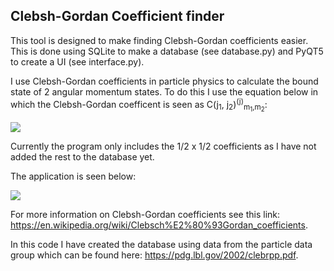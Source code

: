 ## Clebsh-Gordan Coefficient finder ##
This tool is designed to make finding Clebsh-Gordan coefficients easier.
This is done using SQLite to make a database (see database.py) and PyQT5 to create a UI (see interface.py).

I use Clebsh-Gordan coefficients in particle physics to calculate the bound state of 2 angular momentum states. To do this I use the equation below in which the Clebsh-Gordan coefficent is seen as C(j<sub>1</sub>, j<sub>2</sub>)<sup>(j)</sup><sub>m<sub>1</sub>,m<sub>2</sub></sub>:

<image src = "assetts/equation.png">

Currently the program only includes the 1/2 x 1/2 coefficients as I have not added the rest to the database yet.

The application is seen below:

<image src = "assetts/Screenshot.png">

For more information on Clebsh-Gordan coefficients see this link: https://en.wikipedia.org/wiki/Clebsch%E2%80%93Gordan_coefficients.

In this code I have created the database using data from the particle data group which can be found here: https://pdg.lbl.gov/2002/clebrpp.pdf.

